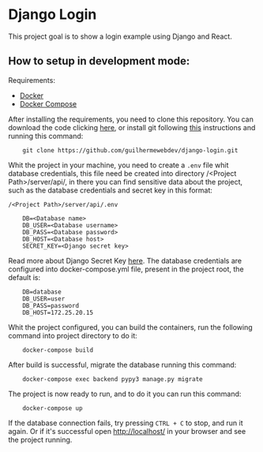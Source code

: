 # Django Login
This project goal is to show a login example using Django and React.

## How to setup in development mode:
Requirements:  
- [Docker](https://docs.docker.com/get-docker/)
- [Docker Compose](https://docs.docker.com/compose/install/)

After installing the requirements, you need to clone this repository. You can download the code clicking [here](https://github.com/guilhermewebdev/django-login/archive/master.zip), or install git following [this](https://git-scm.com/book/en/v2/Getting-Started-Installing-Git) instructions and running this command:   

```
    git clone https://github.com/guilhermewebdev/django-login.git
```

Whit the project in your machine, you need to create a `.env` file whit database credentials, this file need be created into directory /\<Project Path\>/server/api/, in there you can find sensitive data about the project, such as the database credentials and secret key in this format:

```
/<Project Path>/server/api/.env

    DB=<Database name>
    DB_USER=<Database username>
    DB_PASS=<Database password>
    DB_HOST=<Database host>
    SECRET_KEY=<Django secret key>
```

Read more about Django Secret Key [here](https://docs.djangoproject.com/en/2.2/ref/settings/#std:setting-SECRET_KEY). The database credentials are configured into docker-compose.yml file, present in the project root, the default is:

```
    DB=database
    DB_USER=user
    DB_PASS=password
    DB_HOST=172.25.20.15
```

Whit the project configured, you can build the containers, run the following command into project directory to do it:

```
    docker-compose build
```

After build is successful, migrate the database running this command:

```
    docker-compose exec backend pypy3 manage.py migrate
```

The project is now ready to run, and to do it you can run this command:

```
    docker-compose up
```

If the database connection fails, try pressing `CTRL + C` to stop, and run it again. Or if it's successful open <a href='http://localhost/' target='_blank'>http://localhost/</a> in your browser and see the project running.